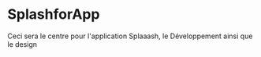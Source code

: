 # SplashforApp
Ceci sera le centre pour l'application Splaaash, le Développement ainsi que le design
